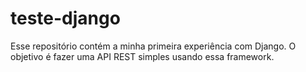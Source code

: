 # teste-django
Esse repositório contém a minha primeira experiência com Django. O objetivo é fazer uma API REST simples usando essa framework.
